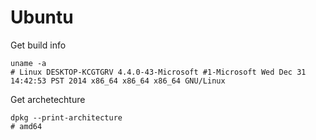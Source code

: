 # Ubuntu

Get build info

```
uname -a
# Linux DESKTOP-KCGTGRV 4.4.0-43-Microsoft #1-Microsoft Wed Dec 31 14:42:53 PST 2014 x86_64 x86_64 x86_64 GNU/Linux
```

Get archetechture 

```
dpkg --print-architecture
# amd64
```
